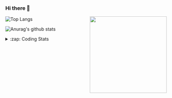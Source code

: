 ### Hi there 👋

<!--
**tao8687/tao8687** is a ✨ _special_ ✨ repository because its `README.md` (this file) appears on your GitHub profile.

Here are some ideas to get you started:

- 🔭 I’m currently working on ...
- 🌱 I’m currently learning ...
- 👯 I’m looking to collaborate on ...
- 🤔 I’m looking for help with ...
- 💬 Ask me about ...
- 📫 How to reach me: ...
- 😄 Pronouns: ...
- ⚡ Fun fact: ...
-->

<img align='right' src="https://media.giphy.com/media/M9gbBd9nbDrOTu1Mqx/giphy.gif" width="240">

  
![Top Langs](https://github-readme-stats.vercel.app/api/top-langs/?username=tao8687&layout=compact&title_color=23238E&text_color=A67D3D)

![Anurag's github stats](https://github-readme-stats.vercel.app/api?username=tao8687&show_icons=true&&text_color=A67D3D&title_color=23238E&show_icons=false&count_private=true&hide=stars)

<details>
  <summary>:zap: Coding Stats</summary>
  <br>
    
<!--START_SECTION:waka-->

```txt
From: 20 June 2024 - To: 27 June 2024

Python     15 hrs 6 mins   ██████████████████░░░░░░░   72.19 %
Other      2 hrs           ██▒░░░░░░░░░░░░░░░░░░░░░░   09.58 %
C++        1 hr 31 mins    █▓░░░░░░░░░░░░░░░░░░░░░░░   07.31 %
YAML       1 hr 30 mins    █▓░░░░░░░░░░░░░░░░░░░░░░░   07.17 %
CMake      38 mins         ▓░░░░░░░░░░░░░░░░░░░░░░░░   03.07 %
```

<!--END_SECTION:waka-->
</details>
